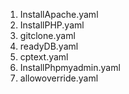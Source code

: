 1. InstallApache.yaml
2. InstallPHP.yaml
3. gitclone.yaml
4. readyDB.yaml
5. cptext.yaml
6. InstallPhpmyadmin.yaml
7. allowoverride.yaml
